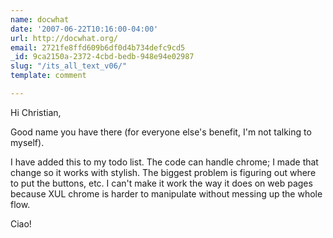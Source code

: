 ```yaml
---
name: docwhat
date: '2007-06-22T10:16:00-04:00'
url: http://docwhat.org/
email: 2721fe8ffd609b6df0d4b734defc9cd5
_id: 9ca2150a-2372-4cbd-bedb-948e94e02987
slug: "/its_all_text_v06/"
template: comment

---
```


Hi Christian,

Good name you have there (for everyone else's benefit, I'm not talking to myself).

I have added this to my todo list.  The code can handle chrome; I made that change so it works with stylish.  The biggest problem is figuring out where to put the buttons, etc. I can't make it work the way it does on web pages because XUL chrome is harder to manipulate without messing up the whole flow.

Ciao!
